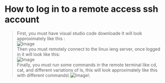 # How to log in to a remote access ssh account
> First, you must have visual studio code downloade It will look approximately like this :\
![Image](https://i.imgur.com/sxz2O8v.png)\
> Then you must remotely connect to the linux ieng server, once logged in it will look like this:\
![Image](https://i.imgur.com/jlO1yhT.png)\
> Finally, you must run some commands in the remote terminal like cd, cat, and different variations of ls, this will look approximately like this with different commands\ 
![Image](https://i.imgur.com/twR1EUI.png)\

